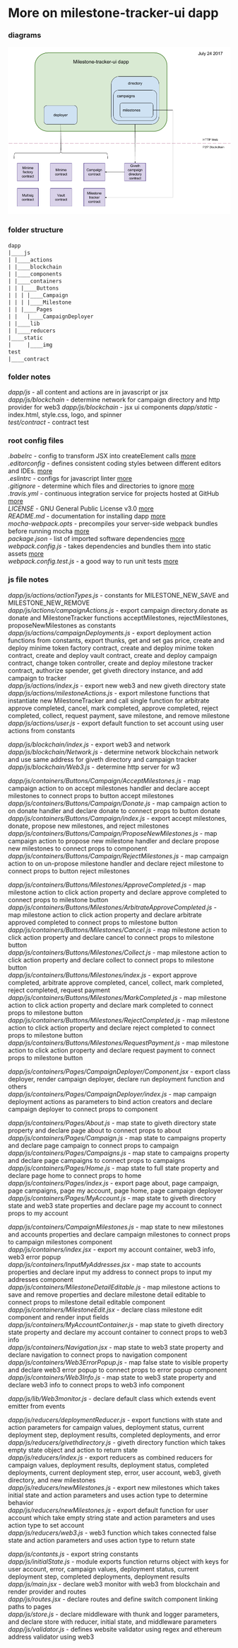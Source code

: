 # More on milestone-tracker-ui dapp

### diagrams
![contracts diagram](contracts_diagram.png?raw=true)
### folder structure
  ```
  dapp
  |____js
  | |____actions
  | |____blockchain
  | |____components
  | |____containers
  | | |____Buttons
  | | | |____Campaign
  | | | |____Milestone
  | | |____Pages
  | |   |____CampaignDeployer
  | |____lib
  | |____reducers
  |____static
  |     |____img
  test
  |____contract
  ```

### folder notes
*dapp/js* - all content and actions are in javascript or jsx  
*dapp/js/blockchain* - determine network for campaign directory and http provider for web3
*dapp/js/blockchain* - jsx ui components
*dapp/static* - index.html, style.css, logo, and spinner  
*test/contract* - contract test  

### root config files
*.babelrc* - config to transform JSX into createElement calls [more](https://babeljs.io/docs/plugins/preset-react/)  
*.editorconfig* - defines consistent coding styles between different editors and IDEs. [more](http://editorconfig.org/)  
*.eslintrc* - configs for javascript linter [more](http://eslint.org/docs/user-guide/configuring)  
*.gitignore* -  determine which files and directories to ignore [more](https://help.github.com/articles/ignoring-files/)  
*.travis.yml* - continuous integration service for projects hosted at GitHub [more](https://docs.travis-ci.com/user/getting-started/)  
*LICENSE* - GNU General Public License v3.0 [more](https://www.gnu.org/licenses/gpl-3.0.en.html)  
*README.md* - documentation for installing dapp [more](https://help.github.com/categories/writing-on-github/)  
*mocha-webpack.opts* - precompiles your server-side webpack bundles before running mocha [more](https://www.npmjs.com/package/mocha-webpack)  
*package.json* - list of imported software dependencies [more](https://docs.npmjs.com/files/package.json)  
*webpack.config.js* -  takes dependencies and bundles them into static assets [more](https://webpack.github.io/docs/what-is-webpack.html)  
*webpack.config.test.js* - a good way to run unit tests [more](https://blog.threatstack.com/unit-testing-with-webpack-mocha)  


### js file notes
*dapp/js/actions/actionTypes.js* - constants for MILESTONE_NEW_SAVE and MILESTONE_NEW_REMOVE  
*dapp/js/actions/campaignActions.js* - export campaign directory.donate as donate and MilestoneTracker functions acceptMilestones, rejectMilestones, proposeNewMilestones as constants    
*dapp/js/actions/campaignDeployments.js* - export deployment action functions from constants, export thunks, get and set gas price, create and deploy minime token factory contract, create and deploy minime token contract, create and deploy vault contract,  create and deploy campaign contract, change token controller, create and deploy milestone tracker contract, authorize spender, get giveth directory instance, and add campaign to tracker  
*dapp/js/actions/index.js* - export new web3 and new giveth directory state
*dapp/js/actions/milestoneActions.js* - export milestone functions that instantiate new MilestoneTracker and call single function for arbitrate approve completed, cancel, mark completed, approve completed, reject completed, collect, request payment, save milestone, and remove milestone  
*dapp/js/actions/user.js* - export default function to set account using user actions from constants  

*dapp/js/blockchain/index.js* - export web3 and network
*dapp/js/blockchain/Network.js* - determine network blockchain network and use same address for giveth directory and campaign tracker
*dapp/js/blockchain/Web3.js* - determine http server for w3

*dapp/js/containers/Buttons/Campaign/AcceptMilestones.js* - map campaign action to on accept milestones handler and declare accept milestones to connect props to button accept milestones  
*dapp/js/containers/Buttons/Campaign/Donate.js* - map campaign action to on donate handler and declare donate to connect props to button donate  
*dapp/js/containers/Buttons/Campaign/index.js* - export accept milestones, donate, propose new milestones, and reject milestones
*dapp/js/containers/Buttons/Campaign/ProposeNewMilestones.js* - map campaign action to propose new milestone handler and declare propose new milestones to connect props to component
*dapp/js/containers/Buttons/Campaign/RejectMilestones.js* - map campaign action to on un-propose milestone handler and declare reject milestone to connect props to button reject milestones  

*dapp/js/containers/Buttons/Milestones/ApproveCompleted.js* - map milestone action to click action property and declare approve completed to connect props to milestone button  
*dapp/js/containers/Buttons/Milestones/ArbitrateApproveCompleted.js* - map milestone action to click action property and declare arbitrate approved completed to connect props to milestone button  
*dapp/js/containers/Buttons/Milestones/Cancel.js* - map milestone action to click action property and declare cancel to connect props to milestone button  
*dapp/js/containers/Buttons/Milestones/Collect.js* - map milestone action to click action property and declare collect to connect props to milestone button  
*dapp/js/containers/Buttons/Milestones/index.js* - export approve completed, arbitrate approve completed, cancel, collect, mark completed, reject completed, request payment  
*dapp/js/containers/Buttons/Milestones/MarkCompleted.js* - map milestone action to click action property and declare mark completed to connect props to milestone button  
*dapp/js/containers/Buttons/Milestones/RejectCompleted.js* - map milestone action to click action property and declare reject completed to connect props to milestone button  
*dapp/js/containers/Buttons/Milestones/RequestPayment.js* - map milestone action to click action property and declare request payment to connect props to milestone button  

*dapp/js/containers/Pages/CampaignDeployer/Component.jsx* - export class deployer, render campaign deployer, declare run deployment function and others  
*dapp/js/containers/Pages/CampaignDeployer/index.js* - map campaign deployment actions as parameters to bind action creators and declare campaign deployer to connect props to component  

*dapp/js/containers/Pages/About.js* - map state to giveth directory state property and declare page about to connect props to about   
*dapp/js/containers/Pages/Campaign.js* - map state to campaigns property and declare page campaign to connect props to campaign   
*dapp/js/containers/Pages/Campaigns.js* - map state to campaigns property and declare page campaigns to connect props to campaigns  
*dapp/js/containers/Pages/Home.js* - map state to full state property and declare page home to connect props to home  
*dapp/js/containers/Pages/index.js* - export page about, page campaign, page campaigns, page my account, page home, page campaign deployer  
*dapp/js/containers/Pages/MyAccount.js* - map state to giveth directory state and web3 state properties and declare page my account to connect props to my account  

*dapp/js/containers/CampaignMilestones.js* - map state to new milestones and accounts properties and declare campaign milestones to connect props to campaign milestones component  
*dapp/js/containers/index.jsx* - export my account container, web3 info, web3 error popup  
*dapp/js/containers/InputMyAddresses.jsx* - map state to accounts properties and declare input my address to connect props to input my addresses component  
*dapp/js/containers/MilestoneDetailEditable.js* - map milestone actions to save and remove properties and declare milestone detail editable to connect props to milestone detail editable component  
*dapp/js/containers/MilestoneEdit.jsx* - declare class milestone edit component and render input fields  
*dapp/js/containers/MyAccountContainer.js* - map state to giveth directory state property and declare my account container to connect props to web3 info  
*dapp/js/containers/Navigation.jsx* - map state to web3 state property and declare navigation to connect props to navigation component  
*dapp/js/containers/Web3ErrorPopup.js* - map false state to visible property and declare web3 error popup to connect props to error popup component  
*dapp/js/containers/Web3Info.js* - map state to web3 state property and declare web3 info to connect props to web3 info component  

*dapp/js/lib/Web3monitor.js* - declare default class which extends event emitter from events  

*dapp/js/reducers/deploymentReducer.js* - export functions with state and action parameters for campaign values, deployment status, current deployment step, deployment results, completed deployments, and error  
*dapp/js/reducers/givethdirectory.js* - giveth directory function which takes empty state object and action to return state  
*dapp/js/reducers/index.js* - export reducers as combined reducers for campaign values, deployment results, deployment status, completed deployments, current deployment step, error, user account, web3, giveth directory, and new milestones  
*dapp/js/reducers/newMilestones.js* - export new milestones which takes initial state and action parameters and uses action type to determine behavior  
*dapp/js/reducers/newMilestones.js* - export default function for user account which take empty string state and action parameters and uses action type to set account  
*dapp/js/reducers/web3.js* - web3 function which takes connected false state and action parameters and uses action type to return state  

*dapp/js/contants.js* - export string constants  
*dapp/js/initialState.js* - module exports function returns object with keys for user account, error, campaign values, deployment status, current deployment step, completed deployments, deployment results  
*dapp/js/main.jsx* - declare web3 monitor with web3 from blockchain and render provider and routes  
*dapp/js/routes.jsx* - declare routes and define switch component linking paths to pages  
*dapp/js/store.js* - declare middleware with thunk and logger parameters, and declare store with reducer, initial state, and middleware parameters  
*dapp/js/validator.js* - defines website validator using regex and ethereum address validator using web3
